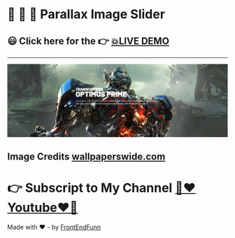 # 🙈 🙉 🙊 Parallax Image Slider

## 😃 Click here for the 👉 [💥LIVE DEMO]()

---

![preview](./images/preview.png)

## Image Credits [wallpaperswide.com](http://wallpaperswide.com/)

# 👉 Subscript to My Channel [💙❤️Youtube❤️💙](https://www.youtube.com/channel/UCpOHt5d6GG-mvo-_pU06rhQ?sub_confirmation=1)

Made with ❤️ - by [FrontEndFunn](https://www.youtube.com/channel/UCpOHt5d6GG-mvo-_pU06rhQ?sub_confirmation=1)
